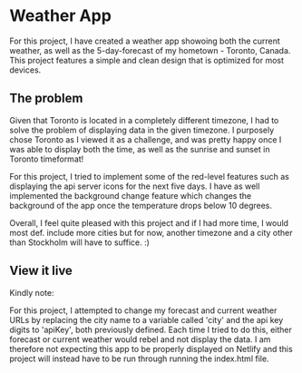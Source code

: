 # Weather App

For this project, I have created a weather app showoing both the current weather, as well as the 5-day-forecast of my hometown - Toronto, Canada. This project features a simple and clean design that is optimized for most devices.

## The problem

Given that Toronto is located in a completely different timezone, I had to solve the problem of displaying data in the given timezone. I purposely chose Toronto as I viewed it as a challenge, and was pretty happy once I was able to display both the time, as well as the sunrise and sunset in Toronto timeformat!

For this project, I tried to implement some of the red-level features such as displaying the api server icons for the next five days.
I have as well implemented the background change feature which changes the background of the app once the temperature drops below 10 degrees.

Overall, I feel quite pleased with this project and if I had more time, I would most def. include more cities but for now, another timezone and a city other than Stockholm will have to suffice. :)

## View it live

Kindly note:

For this project, I attempted to change my forecast and current weather URLs by replacing the city name to a variable called 'city' and the api key digits to 'apiKey', both previously defined. Each time I tried to do this, either forecast or current weather would rebel and not display the data.
I am therefore not expecting this app to be properly displayed on Netlify and this project will instead have to be run through running the index.html file.
